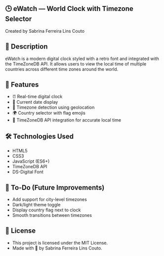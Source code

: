 ## 🕒 eWatch — World Clock with Timezone Selector
Created by Sabrina Ferreira Lins Couto

## 📌 Description

eWatch is a modern digital clock styled with a retro font and integrated with the TimeZoneDB API. It allows users to view the local time of multiple countries across different time zones around the world.

## 🧠 Features

- ⏰ Real-time digital clock
- 📅 Current date display
- 📍 Timezone detection using geolocation
- 🌍 Country selector with flag emojis
- 📡 TimeZoneDB API integration for accurate local time

## 🛠️ Technologies Used

- HTML5
- CSS3
- JavaScript (ES6+)
- TimeZoneDB API
- DS-Digital Font

## 🧩 To-Do (Future Improvements)
- Add support for city-level timezones
- Dark/light theme toggle
- Display country flag next to clock
- Smooth transitions between timezones
  
## 🪪 License
- This project is licensed under the MIT License.
- Made with 💚 by Sabrina Ferreira Lins Couto.

